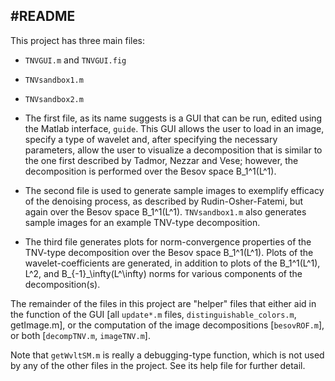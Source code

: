 #README
-----
This project has three main files:
* `TNVGUI.m` and `TNVGUI.fig`
* `TNVsandbox1.m`
* `TNVsandbox2.m`

* The first file, as its name suggests is a GUI that can be run,
edited using the Matlab interface, `guide`. This GUI allows the
user to load in an image, specify a type of wavelet and, after
specifying the necessary parameters, allow the user to visualize a
decomposition that is similar to the one first described by
Tadmor, Nezzar and Vese; however, the decomposition is performed
over the Besov space B_1^1(L^1).
* The second file is used to generate sample images to exemplify
efficacy of the denoising process, as described by
Rudin-Osher-Fatemi, but again over the Besov space
B_1^1(L^1). `TNVsandbox1.m` also generates sample images for an
example TNV-type decomposition. 
* The third file generates plots for norm-convergence properties
of the TNV-type decomposition over the Besov space
B_1^1(L^1). Plots of the wavelet-coefficients are generated, in
addition to plots of the B_1^1(L^1), L^2, and
B_{-1}_\infty(L^\infty) norms for various components of the
decomposition(s). 

The remainder of the files in this project are "helper" files that
either aid in the function of the GUI [all `update*.m` files,
`distinguishable_colors.m`, getImage.m], or the computation of the
image decompositions [`besovROF.m`], or both [`decompTNV.m`,
`imageTNV.m`].

Note that `getWvltSM.m` is really a debugging-type function, which
is not used by any of the other files in the project. See its help
file for further detail. 